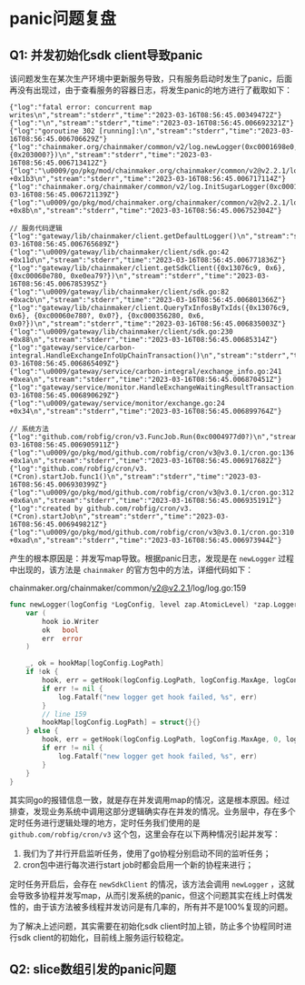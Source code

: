 # panic问题复盘

## Q1: 并发初始化sdk client导致panic

该问题发生在某次生产环境中更新服务导致，只有服务启动时发生了panic，后面再没有出现过，由于查看服务的容器日志，将发生panic的地方进行了截取如下：

```log
{"log":"fatal error: concurrent map writes\n","stream":"stderr","time":"2023-03-16T08:56:45.00349472Z"}
{"log":"\n","stream":"stderr","time":"2023-03-16T08:56:45.006692321Z"}
{"log":"goroutine 302 [running]:\n","stream":"stderr","time":"2023-03-16T08:56:45.006706629Z"}
{"log":"chainmaker.org/chainmaker/common/v2/log.newLogger(0xc0001698e0, {0x203000?})\n","stream":"stderr","time":"2023-03-16T08:56:45.006713412Z"}
{"log":"\u0009/go/pkg/mod/chainmaker.org/chainmaker/common/v2@v2.2.1/log/log.go:159 +0x1b3\n","stream":"stderr","time":"2023-03-16T08:56:45.006717114Z"}
{"log":"chainmaker.org/chainmaker/common/v2/log.InitSugarLogger(0xc0001698e0)\n","stream":"stderr","time":"2023-03-16T08:56:45.006721139Z"}
{"log":"\u0009/go/pkg/mod/chainmaker.org/chainmaker/common/v2@v2.2.1/log/log.go:141 +0x8b\n","stream":"stderr","time":"2023-03-16T08:56:45.006752304Z"}

// 服务代码逻辑
{"log":"gateway/lib/chainmaker/client.getDefaultLogger()\n","stream":"stderr","time":"2023-03-16T08:56:45.006765689Z"}
{"log":"\u0009/gateway/lib/chainmaker/client/sdk.go:42 +0x11d\n","stream":"stderr","time":"2023-03-16T08:56:45.006771836Z"}
{"log":"gateway/lib/chainmaker/client.getSdkClient({0x13076c9, 0x6}, {0xc00060e780, 0xe0ea79?})\n","stream":"stderr","time":"2023-03-16T08:56:45.006785395Z"}
{"log":"\u0009/gateway/lib/chainmaker/client/sdk.go:82 +0xacb\n","stream":"stderr","time":"2023-03-16T08:56:45.006801366Z"}
{"log":"gateway/lib/chainmaker/client.QueryTxInfosByTxIds({0x13076c9, 0x6}, {0xc00060e780?, 0x0?}, {0xc000356280, 0x6, 0x0?})\n","stream":"stderr","time":"2023-03-16T08:56:45.006835003Z"}
{"log":"\u0009/gateway/lib/chainmaker/client/sdk.go:230 +0x88\n","stream":"stderr","time":"2023-03-16T08:56:45.00685314Z"}
{"log":"gateway/service/carbon-integral.HandleExchangeInfoUpChainTransaction()\n","stream":"stderr","time":"2023-03-16T08:56:45.006865409Z"}
{"log":"\u0009/gateway/service/carbon-integral/exchange_info.go:241 +0xea\n","stream":"stderr","time":"2023-03-16T08:56:45.006870451Z"}
{"log":"gateway/service/monitor.HandleExchangeWaitingResultTransaction.func1()\n","stream":"stderr","time":"2023-03-16T08:56:45.006890629Z"}
{"log":"\u0009/gateway/service/monitor/exchange.go:24 +0x34\n","stream":"stderr","time":"2023-03-16T08:56:45.006899764Z"}

// 系统方法
{"log":"github.com/robfig/cron/v3.FuncJob.Run(0xc0004977d0?)\n","stream":"stderr","time":"2023-03-16T08:56:45.006905911Z"}
{"log":"\u0009/go/pkg/mod/github.com/robfig/cron/v3@v3.0.1/cron.go:136 +0x1a\n","stream":"stderr","time":"2023-03-16T08:56:45.006917682Z"}
{"log":"github.com/robfig/cron/v3.(*Cron).startJob.func1()\n","stream":"stderr","time":"2023-03-16T08:56:45.006930399Z"}
{"log":"\u0009/go/pkg/mod/github.com/robfig/cron/v3@v3.0.1/cron.go:312 +0x6a\n","stream":"stderr","time":"2023-03-16T08:56:45.006935191Z"}
{"log":"created by github.com/robfig/cron/v3.(*Cron).startJob\n","stream":"stderr","time":"2023-03-16T08:56:45.006949821Z"}
{"log":"\u0009/go/pkg/mod/github.com/robfig/cron/v3@v3.0.1/cron.go:310 +0xad\n","stream":"stderr","time":"2023-03-16T08:56:45.006973944Z"}
```

产生的根本原因是：并发写map导致。根据panic日志，发现是在 `newLogger` 过程中出现的，该方法是 `chainmaker` 的官方包中的方法，详细代码如下：

chainmaker.org/chainmaker/common/v2@v2.2.1/log/log.go:159 

```go
func newLogger(logConfig *LogConfig, level zap.AtomicLevel) *zap.Logger {
	var (
		hook io.Writer
		ok   bool
		err  error
	)

	_, ok = hookMap[logConfig.LogPath]
	if !ok {
		hook, err = getHook(logConfig.LogPath, logConfig.MaxAge, logConfig.RotationTime, logConfig.RotationSize)
		if err != nil {
			log.Fatalf("new logger get hook failed, %s", err)
		}
		// line 159
		hookMap[logConfig.LogPath] = struct{}{}
	} else {
		hook, err = getHook(logConfig.LogPath, logConfig.MaxAge, 0, logConfig.RotationSize)
		if err != nil {
			log.Fatalf("new logger get hook failed, %s", err)
		}
	}
}
```

其实同go的报错信息一致，就是存在并发调用map的情况，这是根本原因。经过排查，发现业务系统中调用这部分逻辑确实存在并发的情况。业务层中，存在多个定时任务进行逻辑处理的地方，定时任务我们使用的是 `github.com/robfig/cron/v3` 这个包，这里会存在以下两种情况引起并发写：

1. 我们为了并行开启监听任务，使用了go协程分别启动不同的监听任务；
2. cron包中进行每次进行start job时都会启用一个新的协程来进行；

定时任务开启后，会存在 `newSdkClient` 的情况，该方法会调用 `newLogger` ，这就会导致多协程并发写map，从而引发系统的panic，但这个问题其实在线上时偶发性的，由于该方法被多线程并发访问是有几率的，所有并不是100%复现的问题。

为了解决上述问题，其实需要在初始化sdk client时加上锁，防止多个协程同时进行sdk client的初始化，目前线上服务运行较稳定。


## Q2: slice数组引发的panic问题

